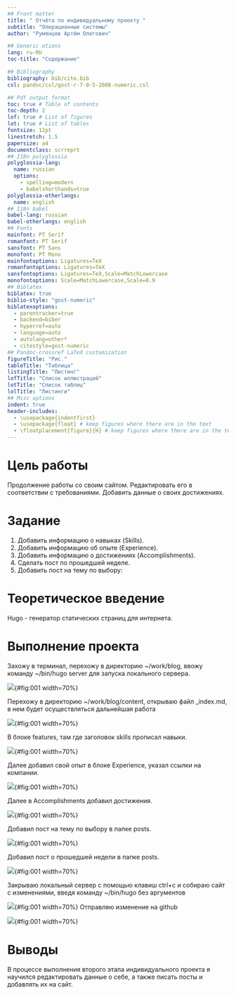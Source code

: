 ```yaml
---
## Front matter
title: " Отчёта по индивидуальному проекту "
subtitle: "Операционные системы"
author: "Румянцев Артём Олегович"

## Generic otions
lang: ru-RU
toc-title: "Содержание"

## Bibliography
bibliography: bib/cite.bib
csl: pandoc/csl/gost-r-7-0-5-2008-numeric.csl

## Pdf output format
toc: true # Table of contents
toc-depth: 2
lof: true # List of figures
lot: true # List of tables
fontsize: 12pt
linestretch: 1.5
papersize: a4
documentclass: scrreprt
## I18n polyglossia
polyglossia-lang:
  name: russian
  options:
	- spelling=modern
	- babelshorthands=true
polyglossia-otherlangs:
  name: english
## I18n babel
babel-lang: russian
babel-otherlangs: english
## Fonts
mainfont: PT Serif
romanfont: PT Serif
sansfont: PT Sans
monofont: PT Mono
mainfontoptions: Ligatures=TeX
romanfontoptions: Ligatures=TeX
sansfontoptions: Ligatures=TeX,Scale=MatchLowercase
monofontoptions: Scale=MatchLowercase,Scale=0.9
## Biblatex
biblatex: true
biblio-style: "gost-numeric"
biblatexoptions:
  - parentracker=true
  - backend=biber
  - hyperref=auto
  - language=auto
  - autolang=other*
  - citestyle=gost-numeric
## Pandoc-crossref LaTeX customization
figureTitle: "Рис."
tableTitle: "Таблица"
listingTitle: "Листинг"
lofTitle: "Список иллюстраций"
lotTitle: "Список таблиц"
lolTitle: "Листинги"
## Misc options
indent: true
header-includes:
  - \usepackage{indentfirst}
  - \usepackage{float} # keep figures where there are in the text
  - \floatplacement{figure}{H} # keep figures where there are in the text
---
```


# Цель работы

Продолжение работы со своим сайтом. Редактировать его в соответствии с требованиями. Добавить данные о своих достижениях.

# Задание


1. Добавить информацию о навыках (Skills).
2. Добавить информацию об опыте (Experience).
3. Добавить информацию о достижениях (Accomplishments).
4. Сделать пост по прошедшей неделе.
5. Добавить пост на тему по выбору: 
# Теоретическое введение

Hugo - генератор статических страниц для интернета.

# Выполнение проекта

Захожу в терминал, перехожу в директорию ~/work/blog, ввожу команду ~/bin/hugo server для запуска локального сервера.

![](image/1.png){#fig:001 width=70%}

Перехожу в директорию ~/work/blog/content, открываю файл _index.md, в нем будет осуществляться дальнейшая работа

![](image/2.png){#fig:001 width=70%}

В блоке features, там где заголовок skills прописал навыки.

![](image/3.png){#fig:001 width=70%}

Далее добавил свой опыт в блоке Experience, указал ссылки на компании.

![](image/4.png){#fig:001 width=70%}

Далее в Accomplishments добавил достижения.

![](image/5.png){#fig:001 width=70%}

Добавил пост на тему по выбору в папке posts.

![](image/6.png){#fig:001 width=70%}

Добавил пост о прошедшей недели в папке posts.

![](image/7.png){#fig:001 width=70%}

Закрываю локальный сервер с помощью клавиш ctrl+c и собираю сайт с изменениями, введя команду ~/bin/hugo без аргументов

![](image/8.png){#fig:001 width=70%}
Отправляю изменение на github

![](image/9.png){#fig:001 width=70%}

# Выводы

В процессе выполнения второго этапа индивидуального проекта я научился редактировать данные о себе, а также писать посты и добавлять их на сайт.
